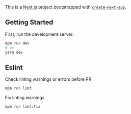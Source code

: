 This is a [Next.js](https://nextjs.org/) project bootstrapped with [`create-next-app`](https://github.com/vercel/next.js/tree/canary/packages/create-next-app).

## Getting Started

First, run the development server:

```bash
npm run dev
# or
yarn dev
```

## Eslint

Check linting warnings or errors before PR 

```bash
npm run lint
```

Fix linting warnings 

```bash
npm run lint:fix
```